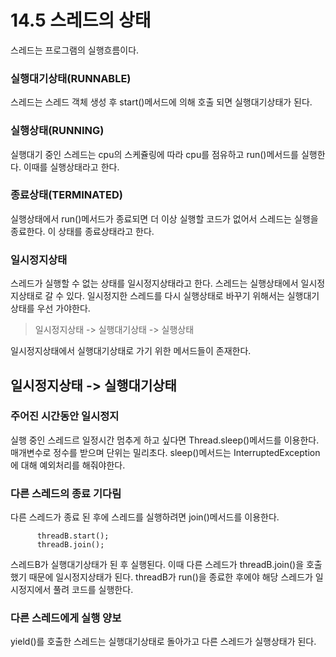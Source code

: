 # 14.5 스레드의 상태
스레드는 프로그램의 실행흐름이다. 
### 실행대기상태(RUNNABLE)
스레드는 스레드 객체 생성 후 start()메서드에 의해 호출 되면 실행대기상태가 된다.
### 실행상태(RUNNING)
실행대기 중인 스레드는 cpu의 스케쥴링에 따라 cpu를 점유하고 run()메서드를 실행한다.
이때를 실행상태라고 한다.
### 종료상태(TERMINATED)
실행상태에서 run()메서드가 종료되면 더 이상 실행할 코드가 없어서 스레드는 실행을 종료한다.
이 상태를 종료상태라고 한다.
### 일시정지상태
스레드가 실행할 수 없는 상태를 일시정지상태라고 한다.
스레드는 실행상태에서 일시정지상태로 갈 수 있다.
일시정지한 스레드를 다시 실행상태로 바꾸기 위해서는 실행대기상태를 우선 가야한다.
> 일시정지상태 -> 실행대기상태 -> 실행상태

일시정지상태에서 실행대기상태로 가기 위한 메서드들이 존재한다.

## 일시정지상태 -> 실행대기상태
### 주어진 시간동안 일시정지
실행 중인 스레드르 일정시간 멈추게 하고 싶다면 Thread.sleep()메서드를 이용한다.
매개변수로 정수를 받으며 단위는 밀리초다.
sleep()메서드는 InterruptedException에 대해 예외처리를 해줘야한다.

### 다른 스레드의 종료 기다림
다른 스레드가 종료 된 후에 스레드를 실행하려면 join()메서드를 이용한다.
~~~
      threadB.start();
      threadB.join();
~~~
스레드B가 실행대기상태가 된 후 실행된다.
이때 다른 스레드가 threadB.join()을 호출했기 때문에 일시정지상태가 된다.
threadB가 run()을 종료한 후에야 해당 스레드가 일시정지에서 풀려 코드를 실행한다.

### 다른 스레드에게 실행 양보
yield()를 호출한 스레드는 실행대기상태로 돌아가고 다른 스레드가 실행상태가 된다.
